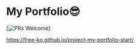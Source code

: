 # My Portfolio😎
[![PRs Welcome](https://img.shields.io/badge/PRs-welcome-brightgreen.svg?style=flat-square)]

https://free-ko.github.io/project-my-portfolio-start/
